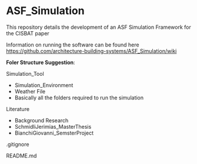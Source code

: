 # ASF_Simulation
This repository details the development of an ASF Simulation Framework for the CISBAT paper

Information on running the software can be found here https://github.com/architecture-building-systems/ASF_Simulation/wiki

**Foler Structure Suggestion**:

Simulation_Tool
 - Simulation_Environment
 - Weather File
 - Basically all the folders required to run the simulation
  
Literature
- Background Research
- SchmidliJerimias_MasterThesis
- BianchiGiovanni_SemsterProject

.gitignore

README.md

